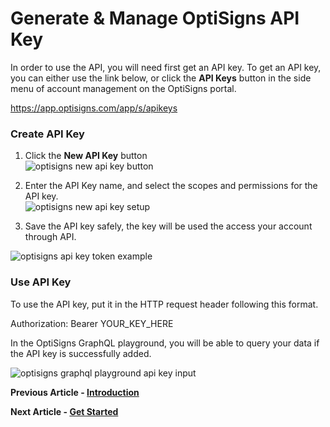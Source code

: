 # Generate & Manage OptiSigns API Key

In order to use the API, you will need first get an API key. To get an API key, you can either use the link below, or click the **API Keys** button in the side menu of account management on the OptiSigns portal.

<https://app.optisigns.com/app/s/apikeys>

### 

### Create API Key

1. Click the **New API Key** button  
![optisigns new api key button](https://support.optisigns.com/hc/article_attachments/37490053477523)

2. Enter the API Key name, and select the scopes and permissions for the API key.  
![optisigns new api key setup](https://support.optisigns.com/hc/article_attachments/37490069231507)

3. Save the API key safely, the key will be used the access your account through API.

![optisigns api key token example](https://support.optisigns.com/hc/article_attachments/36565780216211)

### Use API Key

To use the API key, put it in the HTTP request header following this format.

Authorization: Bearer YOUR\_KEY\_HERE

In the OptiSigns GraphQL playground, you will be able to query your data if the API key is successfully added.

![optisigns graphql playground api key input](https://support.optisigns.com/hc/article_attachments/37490069240083)

**Previous Article - [Introduction](https://support.optisigns.com/hc/en-us/articles/4414552808467-Introduction)**

**Next Article - [Get Started](https://support.optisigns.com/hc/en-us/articles/4414563863827-Get-Started)**